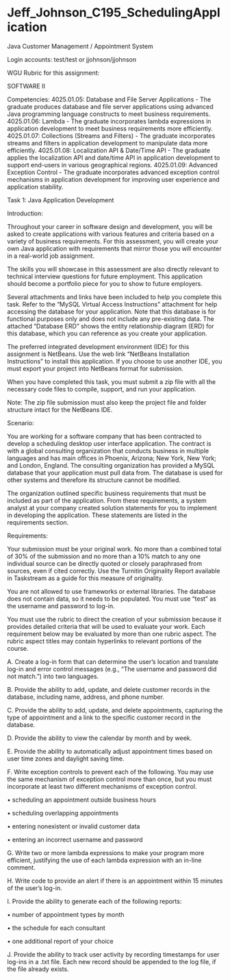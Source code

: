 # Jeff_Johnson_C195_SchedulingApplication
Java Customer Management / Appointment System

Login accounts: test/test or jjohnson/jjohnson

WGU Rubric for this assignment:

SOFTWARE II

Competencies:
4025.01.05: Database and File Server Applications - The graduate produces database and file server applications using advanced Java programming language constructs to meet business requirements.
4025.01.06: Lambda - The graduate incorporates lambda expressions in application development to meet business requirements more efficiently.
4025.01.07: Collections (Streams and Filters) - The graduate incorporates streams and filters in application development to manipulate data more efficiently.
4025.01.08: Localization API & Date/Time API - The graduate applies the localization API and date/time API in application development to support end-users in various geographical regions.
4025.01.09: Advanced Exception Control - The graduate incorporates advanced exception control mechanisms in application development for improving user experience and application stability.

Task 1: Java Application Development

Introduction:

Throughout your career in software design and development, you will be asked to create applications with various features and criteria based on a variety of business requirements. For this assessment, you will create your own Java application with requirements that mirror those you will encounter in a real-world job assignment.

The skills you will showcase in this assessment are also directly relevant to technical interview questions for future employment. This application should become a portfolio piece for you to show to future employers.

Several attachments and links have been included to help you complete this task. Refer to the “MySQL Virtual Access Instructions” attachment for help accessing the database for your application. Note that this database is for functional purposes only and does not include any pre-existing data. The attached “Database ERD” shows the entity relationship diagram (ERD) for this database, which you can reference as you create your application.

The preferred integrated development environment (IDE) for this assignment is NetBeans. Use the web link “NetBeans Installation Instructions” to install this application. If you choose to use another IDE, you must export your project into NetBeans format for submission. 

When you have completed this task, you must submit a zip file with all the necessary code files to compile, support, and run your application.

Note: The zip file submission must also keep the project file and folder structure intact for the NetBeans IDE.

Scenario:

You are working for a software company that has been contracted to develop a scheduling desktop user interface application. The contract is with a global consulting organization that conducts business in multiple languages and has main offices in Phoenix, Arizona; New York, New York; and London, England. The consulting organization has provided a MySQL database that your application must pull data from. The database is used for other systems and therefore its structure cannot be modified.

The organization outlined specific business requirements that must be included as part of the application. From these requirements, a system analyst at your company created solution statements for you to implement in developing the application. These statements are listed in the requirements section.

Requirements:

Your submission must be your original work. No more than a combined total of 30% of the submission and no more than a 10% match to any one individual source can be directly quoted or closely paraphrased from sources, even if cited correctly. Use the Turnitin Originality Report available in Taskstream as a guide for this measure of originality.

You are not allowed to use frameworks or external libraries. The database does not contain data, so it needs to be populated. You must use “test” as the username and password to log-in.

You must use the rubric to direct the creation of your submission because it provides detailed criteria that will be used to evaluate your work. Each requirement below may be evaluated by more than one rubric aspect. The rubric aspect titles may contain hyperlinks to relevant portions of the course.
 

A.  Create a log-in form that can determine the user’s location and translate log-in and error control messages (e.g., “The username and password did not match.”) into two languages.
 

B.  Provide the ability to add, update, and delete customer records in the database, including name, address, and phone number.
 

C.  Provide the ability to add, update, and delete appointments, capturing the type of appointment and a link to the specific customer record in the database.
 

D.  Provide the ability to view the calendar by month and by week.
 

E.  Provide the ability to automatically adjust appointment times based on user time zones and daylight saving time.
 

F.  Write exception controls to prevent each of the following. You may use the same mechanism of exception control more than once, but you must incorporate at least two different mechanisms of exception control.

•   scheduling an appointment outside business hours

•   scheduling overlapping appointments

•   entering nonexistent or invalid customer data

•   entering an incorrect username and password
 

G.  Write two or more lambda expressions to make your program more efficient, justifying the use of each lambda expression with an in-line comment.
 

H.  Write code to provide an alert if there is an appointment within 15 minutes of the user’s log-in.
 

I.  Provide the ability to generate each of the following reports:

•   number of appointment types by month

•   the schedule for each consultant

•   one additional report of your choice
 

J.  Provide the ability to track user activity by recording timestamps for user log-ins in a .txt file. Each new record should be appended to the log file, if the file already exists.
